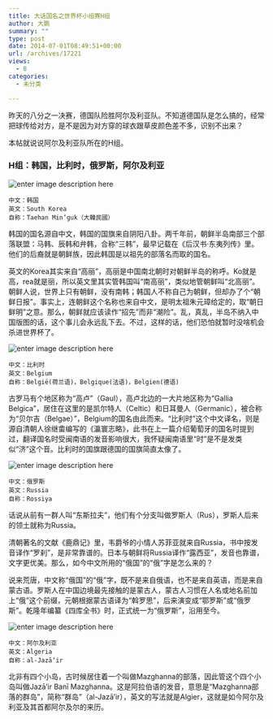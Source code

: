 ```yaml
---
title: 大话国名之世界杯小组赛H组
author: 大鹏
summary: ""
type: post
date: 2014-07-01T08:49:51+00:00
url: /archives/17221
views:
  - 8
categories:
  - 未分类

---
```

昨天的八分之一决赛，德国队险胜阿尔及利亚队。不知道德国队是怎么搞的，经常把球传给对方，是不是因为对方穿的球衣跟草皮颜色差不多，识别不出来？

本帖就说说阿尔及利亚队所在的H组。

### H组：韩国，比利时，俄罗斯，阿尔及利亚

![enter image description here][1]

    中文：韩国
    英文：South Korea
    自称：Taehan Min’guk（大韓民國）
    

韩国的国名源自中文，韩国的国旗来自阴阳八卦。两千年前，朝鲜半岛南部三个部落联盟：马韩、辰韩和弁韩，合称“三韩”，最早记载在《后汉书·东夷列传》里。他们的后裔就是朝鲜族，因此韩国是以祖先的部落名而取的国名。

英文的Korea其实来自“高丽”，高丽是中国南北朝时对朝鲜半岛的称呼。Ko就是高，rea就是丽，所以英文里其实管韩国叫“南高丽”，类似地管朝鲜叫“北高丽”。朝鲜人说，世界上只有朝鲜，没有南韩；韩国人不称自己为朝鲜，但却办了个“朝鲜日报”。事实上，连朝鲜这个名称也来自中文，是明太祖朱元璋给定的，取“朝日鲜明”之意。那么，朝鲜就应该读作“招先”而非“潮险”。乱，真乱，半岛不纳入中国版图的话，这个事儿会永远乱下去。不过，这样的话，他们恐怕就暂时没啥机会杀进世界杯了。

![enter image description here][2]

    中文：比利时
    英文：Belgium
    自称：België(荷兰语)，Belgique(法语)，Belgien(德语)
    

古罗马有个地区称为“高卢”（Gaul），高卢北边的一大片地区称为“Gallia Belgica”，居住在这里的是凯尔特人（Celtic）和日耳曼人（Germanic），被合称为“贝尔吉（Belgae）”，Belgium的国名由此而来。“比利时”这个中文译名，则是源自清朝人徐继畬编写的《瀛寰志略》，此书在上一篇介绍葡萄牙的国名时提到过，翻译国名时受闽南语的发音影响很大，我怀疑闽南语里“时”是不是发类似“济”这个音。比利时的国旗跟德国的国旗简直太像了。

![enter image description here][3]

    中文：俄罗斯  
    英文：Russia
    自称：Rossiya
    

话说从前有一群人叫“东斯拉夫”，他们有个分支叫做罗斯人（Rus），罗斯人后来的领土就称为Russia。

清朝著名的文献《鹿鼎记》里，韦爵爷的小情人苏菲亚就来自Russia，书中按发音译作“罗刹”，是非常靠谱的。日本与朝鲜将Russia译作“露西亚”，发音也靠谱，文字更优美。那么，如今中文所用的“俄国”的“俄”字是怎么来的？

说来荒唐，中文称“俄国”的“俄”字，既不是来自俄语，也不是来自英语，而是来自蒙古语。罗斯人在中国边境最先接触的是蒙古人，蒙古人习惯在人名或地名前加上“俄”这个前缀，元朝根据蒙古语译为“斡罗思”，后来演变成“鄂罗斯”或“俄罗斯”。乾隆年编纂《四库全书》时，正式统一为“俄罗斯”，沿用至今。

![enter image description here][4]

    中文：阿尔及利亚
    英文：Algeria
    自称：al-Jazāʼir
    

北非有四个小岛，古时候居住着一个叫做Mazghanna的部落，因此管这个四个小岛叫做Jazā&#8217;ir Banī Mazghanna。这是阿拉伯语的发音，意思是“Mazghanna部落的群岛”，简称“群岛”（al-Jazā&#8217;ir），英文的写法就是Algier，这就是如今阿尔及利亚及其首都阿尔及尔的来历。

 [1]: http://upload.wikimedia.org/wikipedia/commons/thumb/0/09/Flag_of_South_Korea.svg/125px-Flag_of_South_Korea.svg.png
 [2]: http://upload.wikimedia.org/wikipedia/commons/thumb/6/65/Flag_of_Belgium.svg/125px-Flag_of_Belgium.svg.png
 [3]: http://upload.wikimedia.org/wikipedia/commons/thumb/f/f3/Flag_of_Russia.svg/125px-Flag_of_Russia.svg.png
 [4]: http://upload.wikimedia.org/wikipedia/commons/thumb/7/77/Flag_of_Algeria.svg/125px-Flag_of_Algeria.svg.png
